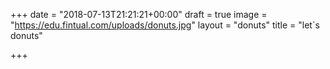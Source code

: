 +++
date = "2018-07-13T21:21:21+00:00"
draft = true
image = "https://edu.fintual.com/uploads/donuts.jpg"
layout = "donuts"
title = "let´s donuts"

+++
